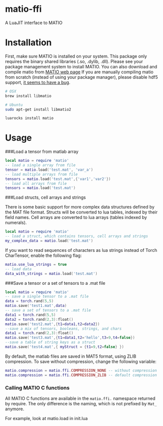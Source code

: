 matio-ffi
========

A LuaJIT interface to MATIO

# Installation #

First, make sure MATIO is installed on your system. This package only requires the binary shared libraries (.so, .dylib, .dll).
Please see your package management system to install MATIO. 
You can also download and compile matio from [MATIO web page](http://matio.sourceforge.net)
If you are manually compiling matio from scratch (instead of using your package manager), please disable hdf5 support, [it seems to have a bug](https://github.com/soumith/matio-ffi.torch/issues/7). 

```sh
# OSX
brew install libmatio

# Ubuntu
sudo apt-get install libmatio2
```


```sh
luarocks install matio
```

# Usage #
###Load a tensor from matlab array
```lua
local matio = require 'matio'
-- load a single array from file
tensor = matio.load('test.mat', 'var_a')
-- load multiple arrays from file
tensors = matio.load('test.mat',{'var1','var2'})
-- load all arrays from file
tensors = matio.load('test.mat')
```

###Load structs, cell arrays and strings

There is some basic support for more complex data structures defined by the MAT file format.
Structs will be converted to lua tables, indexed by their field names. Cell arrays are converted to lua arrays (tables indexed by numerals).

```lua
local matio = require 'matio'
-- load a struct, which contains tensors, cell arrays and strings
my_complex_data = matio.load('test.mat')
```

If you want to read sequences of characters as lua strings instead of Torch CharTensor, enable the following flag:

```lua
matio.use_lua_strings = true
-- load data
data_with_strings = matio.load('test.mat')
```

###Save a tensor or a set of tensors to a .mat file
```lua
local matio = require 'matio'
-- save a single tensor to a .mat file
data = torch.rand(5,5)
matio.save('test1.mat',data)
-- save a set of tensors to a .mat file
data1 = torch.rand(5,5)
data2 = torch.rand(2,3):float()
matio.save('test2.mat',{t1=data1,t2=data2})
--save a mix of tensors, booleans, strings, and chars
data1 = torch.rand(2,3):float()
matio.save('test3.mat',{t1=data1,t2='hello',t3=9,t4=false})
--save a table of string keys as a struct 
matio.save('test4.mat',{ myStruct = {t1=9,t2=false} })
```
By default, the matlab files are saved in MAT5 format, using ZLIB compression. To save without compression, change the following variable:
```lua
matio.compression = matio.ffi.COMPRESSION_NONE -- without compression
matio.compression = matio.ffi.COMPRESSION_ZLIB -- default compression
```

### Calling MATIO C functions

All MATIO C functions are available in the `matio.ffi.` namespace returned by require. The only difference is the naming, which is not prefixed
by `Mat_` anymore. 

For example, look at matio.load in init.lua
